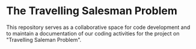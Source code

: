 # The Travelling Salesman Problem
This repository serves as a collaborative space for code development and to maintain a documentation of our coding activities for the project on "Travelling Saleman Problem". 
